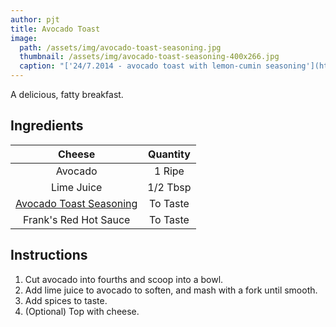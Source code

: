 ```yaml
---
author: pjt
title: Avocado Toast
image:
  path: /assets/img/avocado-toast-seasoning.jpg
  thumbnail: /assets/img/avocado-toast-seasoning-400x266.jpg
  caption: "['24/7.2014 - avocado toast with lemon-cumin seasoning'](https://www.flickr.com/photos/24209378@N03/14600332759) by [julochka](https://www.flickr.com/photos/24209378@N03) is licensed under [CC BY-NC 2.0](https://creativecommons.org/licenses/by-nc/2.0/?ref=ccsearch&atype=rich)"
---
```


A delicious, fatty breakfast.

## Ingredients

| Cheese | Quantity |
|:-:|:-:|
| Avocado | 1 Ripe |
| Lime Juice | 1/2 Tbsp |
| [Avocado Toast Seasoning](../seasoning/avocado-toast.md) | To Taste |
| Frank's Red Hot Sauce | To Taste |

## Instructions

1. Cut avocado into fourths and scoop into a bowl.
2. Add lime juice to avocado to soften, and mash with a fork until smooth.
3. Add spices to taste.
4. (Optional) Top with cheese.
